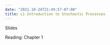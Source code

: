 ```yaml
---
date: "2021-10-24T21:49:57-07:00"
title: L1-Introduction to Stochastic Processes
---
```


Slides

Reading: Chapter 1